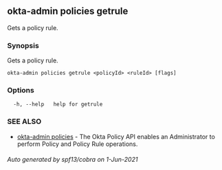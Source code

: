 ## okta-admin policies getrule

Gets a policy rule.

### Synopsis

Gets a policy rule.

```
okta-admin policies getrule <policyId> <ruleId> [flags]
```

### Options

```
  -h, --help   help for getrule
```

### SEE ALSO

* [okta-admin policies](okta-admin_policies.md)	 - The Okta Policy API enables an Administrator to perform Policy and Policy Rule operations.

###### Auto generated by spf13/cobra on 1-Jun-2021
